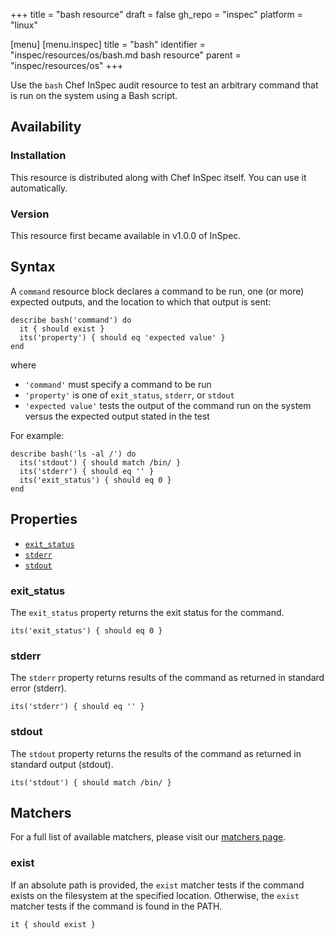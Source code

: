 +++
title = "bash resource"
draft = false
gh_repo = "inspec"
platform = "linux"

[menu]
  [menu.inspec]
    title = "bash"
    identifier = "inspec/resources/os/bash.md bash resource"
    parent = "inspec/resources/os"
+++

Use the `bash` Chef InSpec audit resource to test an arbitrary command that is run on the system using a Bash script.

## Availability

### Installation

This resource is distributed along with Chef InSpec itself. You can use it automatically.

### Version

This resource first became available in v1.0.0 of InSpec.

## Syntax

A `command` resource block declares a command to be run, one (or more) expected outputs, and the location to which that output is sent:

    describe bash('command') do
      it { should exist }
      its('property') { should eq 'expected value' }
    end

where

- `'command'` must specify a command to be run
- `'property'` is one of `exit_status`, `stderr`, or `stdout`
- `'expected value'` tests the output of the command run on the system versus the expected output stated in the test

For example:

    describe bash('ls -al /') do
      its('stdout') { should match /bin/ }
      its('stderr') { should eq '' }
      its('exit_status') { should eq 0 }
    end

## Properties

- [`exit_status`](#exit_status)
- [`stderr`](#stderr)
- [`stdout`](#stdout)

### exit_status

The `exit_status` property returns the exit status for the command.

    its('exit_status') { should eq 0 }

### stderr

The `stderr` property returns results of the command as returned in standard error (stderr).

    its('stderr') { should eq '' }

### stdout

The `stdout` property returns the results of the command as returned in standard output (stdout).

    its('stdout') { should match /bin/ }

## Matchers

For a full list of available matchers, please visit our [matchers page](/inspec/matchers/).

### exist

If an absolute path is provided, the `exist` matcher tests if the command exists on the filesystem at the specified location. Otherwise, the `exist` matcher tests if the command is found in the PATH.

    it { should exist }

